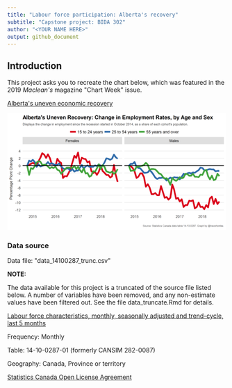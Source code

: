 ```yaml
---
title: "Labour force participation: Alberta's recovery"
subtitle: "Capstone project: BIDA 302"
author: "<YOUR NAME HERE>"
output: github_document
---
```



## Introduction

This project asks you to recreate the chart below, which was featured in the 2019 _Maclean's_ magazine "Chart Week" issue. 


[Alberta's uneven economic recovery](https://www.macleans.ca/economy/economicanalysis/the-most-important-charts-to-watch-in-2019/)



![Change in employment rates](Trevor-Tombe-Alberta-employment.png)


### Data source

Data file: "data_14100287_trunc.csv"

**NOTE:** 

The data available for this project is a truncated of the source file listed below. A number of variables have been removed, and any non-estimate values have been filtered out. See the file data_truncate.Rmd for details.




[Labour force characteristics, monthly, seasonally adjusted and trend-cycle, last 5 months](https://www150.statcan.gc.ca/t1/tbl1/en/tv.action?pid=1410028701)

Frequency: Monthly

Table: 14-10-0287-01 (formerly CANSIM 282-0087)

Geography: Canada, Province or territory


[Statistics Canada Open License Agreement](http://www.statcan.gc.ca/eng/reference/licence)


